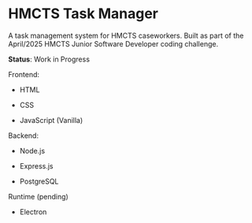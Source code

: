 # HMCTS Task Manager

A task management system for HMCTS caseworkers. Built as part of the April/2025 HMCTS Junior Software Developer coding challenge.

**Status**: Work in Progress

Frontend:

 - HTML

 - CSS

 - JavaScript (Vanilla)

Backend:

 - Node.js

 - Express.js

 - PostgreSQL

Runtime (pending)

- Electron
